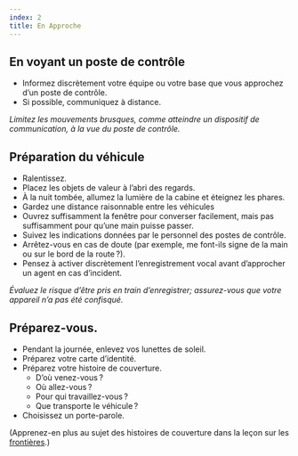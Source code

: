 ```yaml
---
index: 2
title: En Approche
---
```

## En voyant un poste de contrôle

*   Informez discrètement votre équipe ou votre base que vous approchez d’un poste de contrôle.
*   Si possible, communiquez à distance.

*Limitez les mouvements brusques, comme atteindre un dispositif de communication, à la vue du poste de contrôle.*

## Préparation du véhicule

*   Ralentissez.
*   Placez les objets de valeur à l’abri des regards.
*   À la nuit tombée, allumez la lumière de la cabine et éteignez les phares.
*   Gardez une distance raisonnable entre les véhicules
*   Ouvrez suffisamment la fenêtre pour converser facilement, mais pas suffisamment pour qu’une main puisse passer.
*   Suivez les indications données par le personnel des postes de contrôle.
*   Arrêtez-vous en cas de doute (par exemple, me font-ils signe de la main ou sur le bord de la route ?).
*   Pensez à activer discrètement l’enregistrement vocal avant d’approcher un agent en cas d’incident.

*Évaluez le risque d’être pris en train d’enregistrer; assurez-vous que votre appareil n’a pas été confisqué.*

## Préparez-vous.

*   Pendant la journée, enlevez vos lunettes de soleil.
*   Préparez votre carte d’identité.
*   Préparez votre histoire de couverture.
    * D’où venez-vous ?
    * Où allez-vous ?
    * Pour qui travaillez-vous ?
    * Que transporte le véhicule ?
*   Choisissez un porte-parole.

(Apprenez-en plus au sujet des histoires de couverture dans la leçon sur les [frontières](umbrella://travel/borders).)